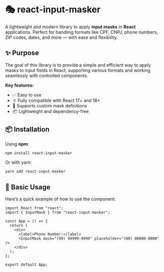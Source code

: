 # 🎭 react-input-masker

A lightweight and modern library to apply **input masks** in **React** applications. Perfect for handling formats like CPF, CNPJ, phone numbers, ZIP codes, dates, and more — with ease and flexibility.

## ✨ Purpose

The goal of this library is to provide a simple and efficient way to apply masks to input fields in React, supporting various formats and working seamlessly with controlled components.

**Key features:**

- ✅ Easy to use
- ⚛️ Fully compatible with React 17+ and 18+
- 🧩 Supports custom mask definitions
- 📦 Lightweight and dependency-free

## 📦 Installation

Using **npm**:

```bash
npm install react-input-masker
```

Or with yarn:

```bash
yarn add react-input-masker
```

## 🚀 Basic Usage

Here’s a quick example of how to use the component:

```tsx
import React from "react";
import { InputMask } from "react-input-masker";

const App = () => {
  return (
    <div>
      <label>Phone Number:</label>
      <InputMask mask="(99) 99999-9999" placeholder="(00) 00000-0000" />
    </div>
  );
};

export default App;
```
